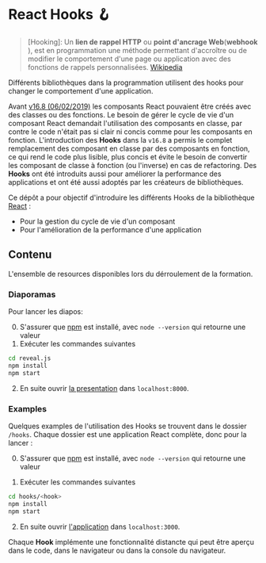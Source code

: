 # React Hooks 🪝

> [Hooking]: Un **lien de rappel HTTP** ou **point d'ancrage Web**(**webhook** ), est en programmation une méthode permettant d'accroître ou de modifier le comportement d'une page ou application avec des fonctions de rappels personnalisées. [Wikipedia](https://fr.wikipedia.org/wiki/Webhook)

Différents bibliothèques dans la programmation utilisent des hooks pour changer le comportement d'une application.

Avant [v16.8 (06/02/2019)](https://github.com/facebook/react/releases/tag/v16.8.0) les composants React pouvaient être créés avec des classes ou des fonctions. Le besoin de gérer le cycle de vie d'un composant React demandait l'utilisation des composants en classe, par contre le code n'était pas si clair ni concis comme pour les composants en fonction. L'introduction des **Hooks** dans la `v16.8` a permis le complet remplacement des composant en classe par des composants en fonction, ce qui rend le code plus lisible, plus concis et évite le besoin de convertir les composant de classe à fonction (ou l'inverse) en cas de refactoring. Des **Hooks** ont été introduits aussi pour améliorer la performance des applications et ont été aussi adoptés par les créateurs de bibliothèques.

Ce dépôt a pour objectif d'introduire les différents Hooks de la bibliothèque [React](https://reactjs.org/docs/hooks-intro.html) :

- Pour la gestion du cycle de vie d'un composant
- Pour l'amélioration de la performance d'une application

## Contenu

L'ensemble de resources disponibles lors du dérroulement de la formation.

### Diaporamas

Pour lancer les diapos:

0. S'assurer que [npm](https://nodejs.org/en/download/) est installé, avec `node --version` qui retourne une valeur
1. Exécuter les commandes suivantes

```sh
cd reveal.js
npm install
npm start
```

2. En suite ouvrir [la presentation](http://localhost:8000/) dans `localhost:8000`.

### Examples

Quelques examples de l'utilisation des Hooks se trouvent dans le dossier `/hooks`.
Chaque dossier est une application React complète, donc pour la lancer :

0. S'assurer que [npm](https://nodejs.org/en/download/) est installé, avec `node --version` qui retourne une valeur

1. Exécuter les commandes suivantes

```sh
cd hooks/<hook>
npm install
npm start
```

2. En suite ouvrir [l'application](http://localhost:8000/) dans `localhost:3000`.

Chaque **Hook** implémente une fonctionnalité distancte qui peut être aperçu dans le code, dans le navigateur ou dans la console du navigateur.
